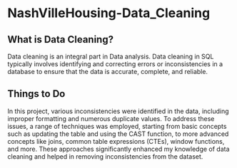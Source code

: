 # NashVilleHousing-Data_Cleaning


## What is Data Cleaning?

Data cleaning is an integral part in Data analysis.
Data cleaning in SQL typically involves identifying and correcting errors or inconsistencies in a database to ensure that the data is accurate, complete, and reliable.

## Things to Do

In this project, various inconsistencies were identified in the data, including improper formatting and numerous duplicate values. To address these issues, a range of techniques was employed, starting from basic concepts such as updating the table and using the CAST function, to more advanced concepts like joins, common table expressions (CTEs), window functions, and more. These approaches significantly enhanced my knowledge of data cleaning and helped in removing inconsistencies from the dataset.

